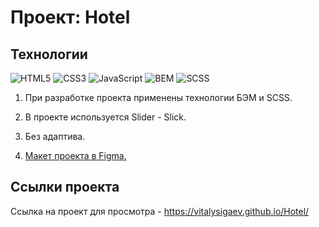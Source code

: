# Проект: Hotel


## Технологии
![HTML5](https://img.shields.io/badge/-HTML5-e34f26?logo=html5&logoColor=white)
![CSS3](https://img.shields.io/badge/-CSS3-1572b6?logo=css3&logoColor=white)
![JavaScript](https://img.shields.io/badge/-JavaScript-f7df1e?logo=javaScript&logoColor=black)
![BEM](https://img.shields.io/badge/-BEM-yellowgreen)
![SCSS](https://img.shields.io/badge/SCSS-bf4080)

1. При разработке проекта применены технологии БЭМ и SCSS.

2. В проекте используется Slider - Slick.

3. Без адаптива.

4. [Макет проекта в Figma.](https://www.figma.com/file/6EzYufI6wBCbEJaag84PiK/landing?type=design&node-id=0-1&mode=design)

## Ссылки проекта
Ссылка на проект для просмотра - https://vitalysigaev.github.io/Hotel/
